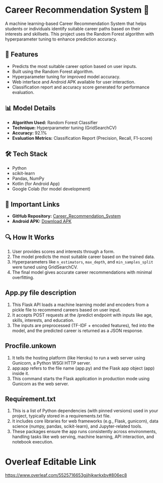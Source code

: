 # Career Recommendation System 🎯

A machine learning-based Career Recommendation System that helps students or individuals identify suitable career paths based on their interests and skillsets. This project uses the Random Forest algorithm with hyperparameter tuning to enhance prediction accuracy.

## 🚀 Features

- Predicts the most suitable career option based on user inputs.
- Built using the Random Forest algorithm.
- Hyperparameter tuning for improved model accuracy.
- Web interface and Android APK available for user interaction.
- Classification report and accuracy score generated for performance evaluation.

## 📊 Model Details

- **Algorithm Used:** Random Forest Classifier
- **Technique:** Hyperparameter tuning (GridSearchCV)
- **Accuracy:** 92.1%
- **Evaluation Metrics:** Classification Report (Precision, Recall, F1-score)

## 🛠️ Tech Stack

- Python
- scikit-learn
- Pandas, NumPy
- Kotlin (for Android App)
- Google Colab (for model development)

## 🔗 Important Links

- **GitHub Repository:** [Career_Recommendation_System](https://github.com/naman-omar/Career_Recommendation_System)
- **Android APK:** [Download APK](https://drive.google.com/file/d/1Qk5dKeFY2bpgAik_Uai30ird8rXb4z5i/view?usp=sharing)

## 🔍 How It Works

1. User provides scores and interests through a form.
2. The model predicts the most suitable career based on the trained data.
3. Hyperparameters like `n_estimators`, `max_depth`, and `min_samples_split` were tuned using GridSearchCV.
4. The final model gives accurate career recommendations with minimal overfitting.

## App.py file description 
1. This Flask API loads a machine learning model and encoders from a pickle file to recommend careers based on user input.
2. It accepts POST requests at the /predict endpoint with inputs like age, skills, interests, and education.
3. The inputs are preprocessed (TF-IDF + encoded features), fed into the model, and the predicted career is returned as a JSON response.

## Procfile.unkown
1. It tells the hosting platform (like Heroku) to run a web server using Gunicorn, a Python WSGI HTTP server.
2. app:app refers to the file name (app.py) and the Flask app object (app) inside it.
3. This command starts the Flask application in production mode using Gunicorn as the web server.

## Requirement.txt
1. This is a list of Python dependencies (with pinned versions) used in your project, typically stored in a requirements.txt file.
2. It includes core libraries for web frameworks (e.g., Flask, gunicorn), data science (numpy, pandas, scikit-learn), and Jupyter-related tools.
3. These packages ensure the app runs consistently across environments, handling tasks like web serving, machine learning, API interaction, and notebook execution.



# Overleaf Editable Link 
https://www.overleaf.com/5525716653gjjhjkwrkxbv#806ec8









